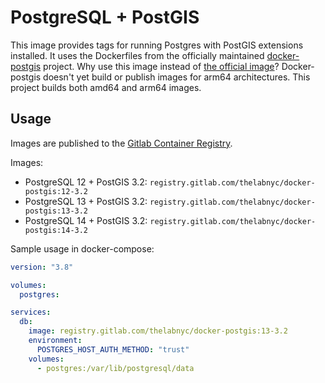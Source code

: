 # PostgreSQL + PostGIS

This image provides tags for running Postgres with PostGIS extensions installed. It uses the Dockerfiles from the officially maintained [docker-postgis](https://github.com/postgis/docker-postgis/blob/master/12-3.2/Dockerfile) project. Why use this image instead of [the official image](https://hub.docker.com/r/postgis/postgis)? Docker-postgis doesn't yet build or publish images for arm64 architectures. This project builds both amd64 and arm64 images.

## Usage

Images are published to the [Gitlab Container Registry](https://gitlab.com/thelabnyc/docker-postgis/container_registry).

Images:

- PostgreSQL 12 + PostGIS 3.2: `registry.gitlab.com/thelabnyc/docker-postgis:12-3.2`
- PostgreSQL 13 + PostGIS 3.2: `registry.gitlab.com/thelabnyc/docker-postgis:13-3.2`
- PostgreSQL 14 + PostGIS 3.2: `registry.gitlab.com/thelabnyc/docker-postgis:14-3.2`

Sample usage in docker-compose:

```yml
version: "3.8"

volumes:
  postgres:

services:
  db:
    image: registry.gitlab.com/thelabnyc/docker-postgis:13-3.2
    environment:
      POSTGRES_HOST_AUTH_METHOD: "trust"
    volumes:
      - postgres:/var/lib/postgresql/data
```

